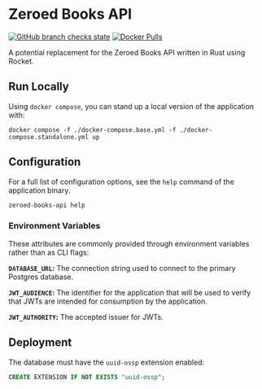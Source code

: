 # Zeroed Books API

[![GitHub branch checks state](https://img.shields.io/github/checks-status/Zeroed-Books/zeroed-books-api/main)](https://github.com/Zeroed-Books/zeroed-books-api/actions)
[![Docker Pulls](https://img.shields.io/docker/pulls/zeroedbooks/api)](https://hub.docker.com/r/zeroedbooks/api)

A potential replacement for the Zeroed Books API written in Rust using Rocket.

## Run Locally

Using `docker compose`, you can stand up a local version of the application
with:

```console
docker compose -f ./docker-compose.base.yml -f ./docker-compose.standalone.yml up
```

## Configuration

For a full list of configuration options, see the `help` command of the
application binary.

```bash
zeroed-books-api help
```

### Environment Variables

These attributes are commonly provided through environment variables rather than
as CLI flags:

**`DATABASE_URL`:** The connection string used to connect to the primary
Postgres database.

**`JWT_AUDIENCE`:** The identifier for the application that will be used to
verify that JWTs are intended for consumption by the application.

**`JWT_AUTHORITY`:** The accepted issuer for JWTs.

## Deployment

The database must have the `uuid-ossp` extension enabled:

```sql
CREATE EXTENSION IF NOT EXISTS "uuid-ossp";
```
